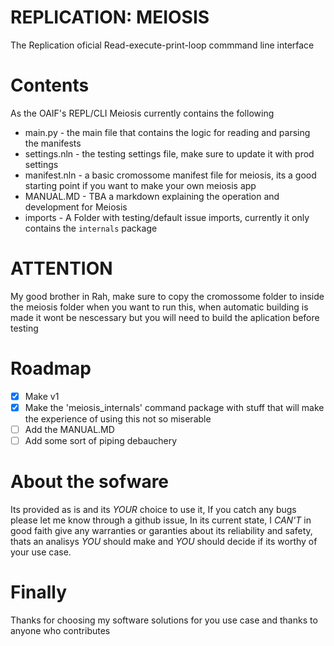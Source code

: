 # REPLICATION: MEIOSIS
The Replication oficial Read-execute-print-loop commmand line interface

# Contents

As the OAIF's REPL/CLI Meiosis currently contains the following

- main.py - the main file that contains the logic for reading and parsing the manifests
- settings.nln - the testing settings file, make sure to update it with prod settings
- manifest.nln - a basic cromossome manifest file for meiosis, its a good starting point if you want to make your own meiosis app
- MANUAL.MD - TBA a markdown explaining the operation and development for Meiosis
- imports - A Folder with testing/default issue imports, currently it only contains the `internals` package
# ATTENTION

My good brother in Rah, make sure to copy the cromossome folder to inside the meiosis folder when you want to run this, when automatic building is made it wont be nescessary but you will need to build the aplication before testing

# Roadmap

- [x] Make v1
- [x] Make the 'meiosis_internals' command package with stuff that will make the experience of using this not so miserable
- [ ] Add the MANUAL.MD
- [ ] Add some sort of piping debauchery

# About the sofware

Its provided as is and its _YOUR_ choice to use it,
If you catch any bugs please let me know through a github issue,
In its current state, I _CAN'T_ in good faith give any warranties or 
garanties about its reliability and safety, thats an analisys _YOU_ 
should make and _YOU_ should decide if its worthy of your use case.

# Finally

Thanks for choosing my software solutions for you use case and thanks to anyone who contributes